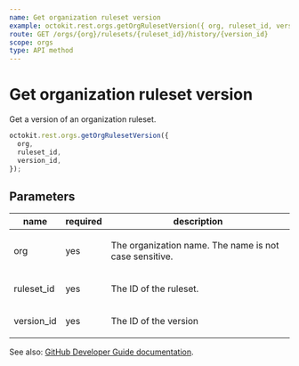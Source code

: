 ```yaml
---
name: Get organization ruleset version
example: octokit.rest.orgs.getOrgRulesetVersion({ org, ruleset_id, version_id })
route: GET /orgs/{org}/rulesets/{ruleset_id}/history/{version_id}
scope: orgs
type: API method
---
```


# Get organization ruleset version

Get a version of an organization ruleset.

```js
octokit.rest.orgs.getOrgRulesetVersion({
  org,
  ruleset_id,
  version_id,
});
```

## Parameters

<table>
  <thead>
    <tr>
      <th>name</th>
      <th>required</th>
      <th>description</th>
    </tr>
  </thead>
  <tbody>
    <tr><td>org</td><td>yes</td><td>

The organization name. The name is not case sensitive.

</td></tr>
<tr><td>ruleset_id</td><td>yes</td><td>

The ID of the ruleset.

</td></tr>
<tr><td>version_id</td><td>yes</td><td>

The ID of the version

</td></tr>
  </tbody>
</table>

See also: [GitHub Developer Guide documentation](https://docs.github.com/rest/orgs/rules#get-organization-ruleset-version).
